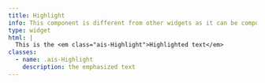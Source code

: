 ```yaml
---
title: Highlight
info: This component is different from other widgets as it can be composed.
type: widget
html: |
  This is the <em class="ais-Highlight">Highlighted text</em>
classes:
  - name: .ais-Highlight
    description: the emphasized text
---
```

